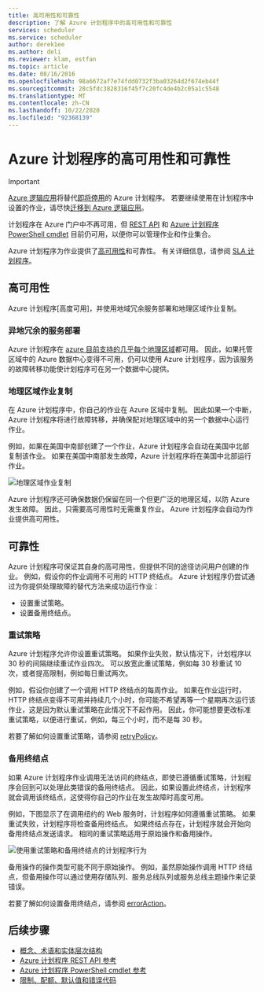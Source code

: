 ```yaml
---
title: 高可用性和可靠性
description: 了解 Azure 计划程序中的高可用性和可靠性
services: scheduler
ms.service: scheduler
author: derek1ee
ms.author: deli
ms.reviewer: klam, estfan
ms.topic: article
ms.date: 08/16/2016
ms.openlocfilehash: 98a6672af7e74fdd0732f3ba03264d2f674eb44f
ms.sourcegitcommit: 28c5fdc3828316f45f7c20fc4de4b2c05a1c5548
ms.translationtype: MT
ms.contentlocale: zh-CN
ms.lasthandoff: 10/22/2020
ms.locfileid: "92368139"
---
```

# <a name="high-availability-and-reliability-for-azure-scheduler"></a>Azure 计划程序的高可用性和可靠性

> [!IMPORTANT]
> [Azure 逻辑应用](../logic-apps/logic-apps-overview.md)将替代[即将停用](../scheduler/migrate-from-scheduler-to-logic-apps.md#retire-date)的 Azure 计划程序。 若要继续使用在计划程序中设置的作业，请尽快[迁移到 Azure 逻辑应用](../scheduler/migrate-from-scheduler-to-logic-apps.md)。 
>
> 计划程序在 Azure 门户中不再可用，但 [REST API](/rest/api/scheduler) 和 [Azure 计划程序 PowerShell cmdlet](scheduler-powershell-reference.md) 目前仍可用，以便你可以管理作业和作业集合。

Azure 计划程序为作业提供了[高可用性](/azure/architecture/framework/#resiliency)和可靠性。 有关详细信息，请参阅 [SLA 计划程序](https://azure.microsoft.com/support/legal/sla/scheduler)。

## <a name="high-availability"></a>高可用性

Azure 计划程序[高度可用]，并使用地域冗余服务部署和地理区域作业复制。

### <a name="geo-redundant-service-deployment"></a>异地冗余的服务部署

Azure 计划程序在 [azure 目前支持的几乎每个地理区域](https://azure.microsoft.com/global-infrastructure/regions/#services)都可用。 因此，如果托管区域中的 Azure 数据中心变得不可用，仍可以使用 Azure 计划程序，因为该服务的故障转移功能使计划程序可在另一个数据中心提供。

### <a name="geo-regional-job-replication"></a>地理区域作业复制

在 Azure 计划程序中，你自己的作业在 Azure 区域中复制。 因此如果一个中断，Azure 计划程序将进行故障转移，并确保配对地理区域中的另一个数据中心运行作业。

例如，如果在美国中南部创建了一个作业，Azure 计划程序会自动在美国中北部复制该作业。 如果在美国中南部发生故障，Azure 计划程序将在美国中北部运行作业。 

![地理区域作业复制](./media/scheduler-high-availability-reliability/scheduler-high-availability-reliability-image1.png)

Azure 计划程序还可确保数据仍保留在同一个但更广泛的地理区域，以防 Azure 发生故障。 因此，只需要高可用性时无需重复作业。 Azure 计划程序会自动为作业提供高可用性。

## <a name="reliability"></a>可靠性

Azure 计划程序可保证其自身的高可用性，但提供不同的途径访问用户创建的作业。 例如，假设你的作业调用不可用的 HTTP 终结点。 Azure 计划程序仍尝试通过为你提供处理故障的替代方法来成功运行作业： 

* 设置重试策略。
* 设置备用终结点。

<a name="retry-policies"></a>

### <a name="retry-policies"></a>重试策略

Azure 计划程序允许你设置重试策略。 如果作业失败，默认情况下，计划程序以 30 秒的间隔继续重试作业四次。 可以放宽此重试策略，例如每 30 秒重试 10 次，或者提高限制，例如每日重试两次。

例如，假设你创建了一个调用 HTTP 终结点的每周作业。 如果在作业运行时，HTTP 终结点变得不可用并持续几个小时，你可能不希望再等一个星期再次运行该作业，这是因为默认重试策略在此情况下不起作用。 因此，你可能想要更改标准重试策略，以便进行重试，例如，每三个小时，而不是每 30 秒。 

若要了解如何设置重试策略，请参阅 [retryPolicy](scheduler-concepts-terms.md#retrypolicy)。

### <a name="alternate-endpoints"></a>备用终结点

如果 Azure 计划程序作业调用无法访问的终结点，即使已遵循重试策略，计划程序会回到可以处理此类错误的备用终结点。 因此，如果设置此终结点，计划程序就会调用该终结点，这使得你自己的作业在发生故障时高度可用。

例如，下图显示了在调用纽约的 Web 服务时，计划程序如何遵循重试策略。 如果重试失败，计划程序将检查备用终结点。 如果终结点存在，计划程序就会开始向备用终结点发送请求。 相同的重试策略适用于原始操作和备用操作。

![使用重试策略和备用终结点的计划程序行为](./media/scheduler-high-availability-reliability/scheduler-high-availability-reliability-image2.png)

备用操作的操作类型可能不同于原始操作。 例如，虽然原始操作调用 HTTP 终结点，但备用操作可以通过使用存储队列、服务总线队列或服务总线主题操作来记录错误。

若要了解如何设置备用终结点，请参阅 [errorAction](scheduler-concepts-terms.md#error-action)。

## <a name="next-steps"></a>后续步骤

* [概念、术语和实体层次结构](scheduler-concepts-terms.md)
* [Azure 计划程序 REST API 参考](/rest/api/scheduler)
* [Azure 计划程序 PowerShell cmdlet 参考](scheduler-powershell-reference.md)
* [限制、配额、默认值和错误代码](scheduler-limits-defaults-errors.md)